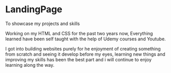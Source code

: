 # LandingPage
To showcase my projects and skills

Working on my HTML and CSS for the past two years now, Everything learned have been self taught with the help of Udemy courses and Youtube.

I got into building websites purely for he enjoyment of creating something from scratch and seeing it develop before my eyes, learning new things and improving my skills has been the best part and i will continue to enjoy learning along the way.